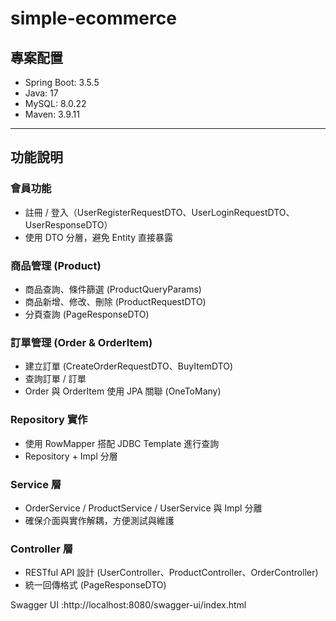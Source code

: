 # simple-ecommerce

## 專案配置
- Spring Boot: 3.5.5  
- Java: 17  
- MySQL: 8.0.22  
- Maven: 3.9.11  

---

## 功能說明

### 會員功能
- 註冊 / 登入（UserRegisterRequestDTO、UserLoginRequestDTO、UserResponseDTO）
- 使用 DTO 分層，避免 Entity 直接暴露  

### 商品管理 (Product)
- 商品查詢、條件篩選 (ProductQueryParams)
- 商品新增、修改、刪除 (ProductRequestDTO)
- 分頁查詢 (PageResponseDTO)

### 訂單管理 (Order & OrderItem)
- 建立訂單 (CreateOrderRequestDTO、BuyItemDTO)
- 查詢訂單 / 訂單
- Order 與 OrderItem 使用 JPA 關聯 (OneToMany)

### Repository 實作
- 使用 RowMapper 搭配 JDBC Template 進行查詢
- Repository + Impl 分層

### Service 層
- OrderService / ProductService / UserService 與 Impl 分離
- 確保介面與實作解耦，方便測試與維護

### Controller 層
- RESTful API 設計 (UserController、ProductController、OrderController)
- 統一回傳格式 (PageResponseDTO)

Swagger UI :http://localhost:8080/swagger-ui/index.html<br> 